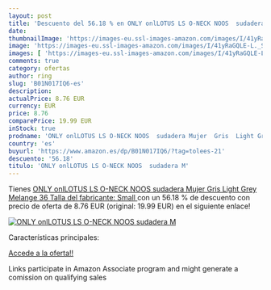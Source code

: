 ```yaml
---
layout: post
title: 'Descuento del 56.18 % en ONLY onlLOTUS LS O-NECK NOOS  sudadera M'
date: 
thumbnailImage: 'https://images-eu.ssl-images-amazon.com/images/I/41yRaGQLE-L._SL200_.jpg'
image: 'https://images-eu.ssl-images-amazon.com/images/I/41yRaGQLE-L._SL200_.jpg'
images: [ 'https://images-eu.ssl-images-amazon.com/images/I/41yRaGQLE-L._SL200_.jpg' ]
comments: true
category: ofertas
author: ring
slug: 'B01N017IQ6-es'
description:
actualPrice: 8.76 EUR
currency: EUR
price: 8.76
comparePrice: 19.99 EUR
inStock: true
prodname: 'ONLY onlLOTUS LS O-NECK NOOS  sudadera Mujer  Gris  Light Grey Melange   36  Talla del fabricante: Small '
country: 'es'
buyurl: 'https://www.amazon.es/dp/B01N017IQ6/?tag=tolees-21'
descuento: '56.18'
titulo: 'ONLY onlLOTUS LS O-NECK NOOS  sudadera M'
---
```


Tienes [ONLY onlLOTUS LS O-NECK NOOS  sudadera Mujer  Gris  Light Grey Melange   36  Talla del fabricante: Small ](https://www.amazon.es/dp/B01N017IQ6/?tag=tolees-21) con un 56.18 % de descuento con precio de oferta de 8.76 EUR (original: 19.99 EUR) en el siguiente enlace!

[![ONLY onlLOTUS LS O-NECK NOOS  sudadera M](https://images-eu.ssl-images-amazon.com/images/I/41yRaGQLE-L._SL200_.jpg)](https://www.amazon.es/dp/B01N017IQ6/?tag=tolees-21)

Características principales:


[Accede a la oferta!!](https://www.amazon.es/dp/B01N017IQ6/?tag=tolees-21)

Links participate in Amazon Associate program and might generate a comission on qualifying sales


